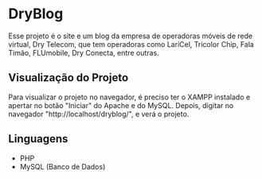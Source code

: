 # DryBlog
Esse projeto é o site e um blog da empresa de operadoras móveis de rede virtual, Dry 
Telecom, que tem operadoras como LariCel, Tricolor Chip, Fala Timão, FLUmobile, Dry Conecta,
entre outras.

## Visualização do Projeto
Para visualizar o projeto no navegador, é preciso ter o XAMPP instalado e apertar no botão
"Iniciar" do Apache e do MySQL. Depois, digitar no navegador "http://localhost/dryblog/", e
verá o projeto.

## Linguagens
 - PHP
 - MySQL (Banco de Dados)